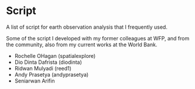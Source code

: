 # Script
A list of script for earth observation analysis that I frequently used.

Some of the script I developed with my former colleagues at WFP, and from the community, also from my current works at the World Bank.
- Rochelle OHagan (spatialexplore)
- Dio Dinta Dafrista (diodinta)
- Ridwan Mulyadi (reed1)
- Andy Prasetya (andyprasetya)
- Seniarwan Arifin

